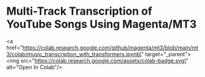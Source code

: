 # Multi-Track Transcription of YouTube Songs Using Magenta/MT3

<a href=\"https://colab.research.google.com/github/magenta/mt3/blob/main/mt3/colab/music_transcription_with_transformers.ipynb\" target=\"_parent\">
<img src=\"https://colab.research.google.com/assets/colab-badge.svg\" alt=\"Open In Colab\"/>
</a>
